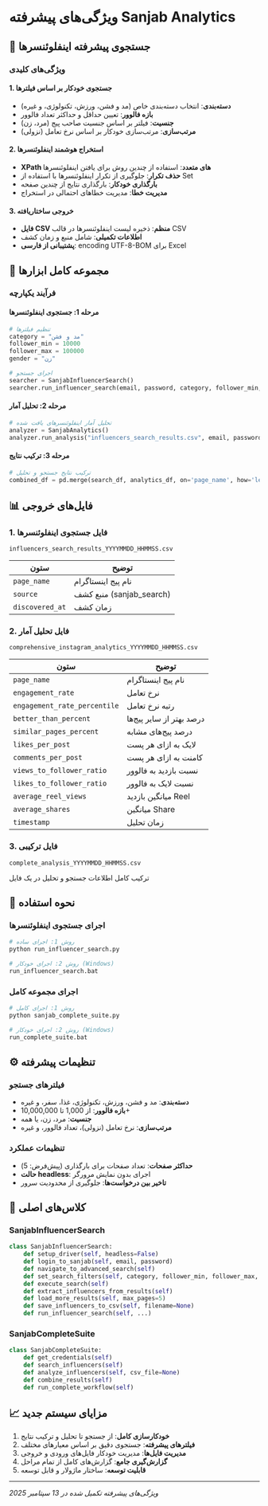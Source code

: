 # ویژگی‌های پیشرفته Sanjab Analytics

## 🎯 جستجوی پیشرفته اینفلوئنسرها

### ویژگی‌های کلیدی

#### 1. جستجوی خودکار بر اساس فیلترها
- **دسته‌بندی**: انتخاب دسته‌بندی خاص (مد و فشن، ورزش، تکنولوژی، و غیره)
- **بازه فالوور**: تعیین حداقل و حداکثر تعداد فالوور
- **جنسیت**: فیلتر بر اساس جنسیت صاحب پیج (مرد، زن)
- **مرتب‌سازی**: مرتب‌سازی خودکار بر اساس نرخ تعامل (نزولی)

#### 2. استخراج هوشمند اینفلوئنسرها
- **XPath های متعدد**: استفاده از چندین روش برای یافتن اینفلوئنسرها
- **حذف تکرار**: جلوگیری از تکرار اینفلوئنسرها با استفاده از Set
- **بارگذاری خودکار**: بارگذاری نتایج از چندین صفحه
- **مدیریت خطا**: مدیریت خطاهای احتمالی در استخراج

#### 3. خروجی ساختاریافته
- **فایل CSV منظم**: ذخیره لیست اینفلوئنسرها در قالب CSV
- **اطلاعات تکمیلی**: شامل منبع و زمان کشف
- **پشتیبانی از فارسی**: encoding UTF-8-BOM برای Excel

## 🔄 مجموعه کامل ابزارها

### فرآیند یکپارچه

#### مرحله 1: جستجوی اینفلوئنسرها
```python
# تنظیم فیلترها
category = "مد و فشن"
follower_min = 10000
follower_max = 100000
gender = "زن"

# اجرای جستجو
searcher = SanjabInfluencerSearch()
searcher.run_influencer_search(email, password, category, follower_min, follower_max, gender)
```

#### مرحله 2: تحلیل آمار
```python
# تحلیل آمار اینفلوئنسرهای یافت شده
analyzer = SanjabAnalytics()
analyzer.run_analysis("influencers_search_results.csv", email, password)
```

#### مرحله 3: ترکیب نتایج
```python
# ترکیب نتایج جستجو و تحلیل
combined_df = pd.merge(search_df, analytics_df, on='page_name', how='left')
```

## 📊 فایل‌های خروجی

### 1. فایل جستجوی اینفلوئنسرها
```
influencers_search_results_YYYYMMDD_HHMMSS.csv
```

| ستون | توضیح |
|-------|-------|
| `page_name` | نام پیج اینستاگرام |
| `source` | منبع کشف (sanjab_search) |
| `discovered_at` | زمان کشف |

### 2. فایل تحلیل آمار
```
comprehensive_instagram_analytics_YYYYMMDD_HHMMSS.csv
```

| ستون | توضیح |
|-------|-------|
| `page_name` | نام پیج اینستاگرام |
| `engagement_rate` | نرخ تعامل |
| `engagement_rate_percentile` | رتبه نرخ تعامل |
| `better_than_percent` | درصد بهتر از سایر پیج‌ها |
| `similar_pages_percent` | درصد پیج‌های مشابه |
| `likes_per_post` | لایک به ازای هر پست |
| `comments_per_post` | کامنت به ازای هر پست |
| `views_to_follower_ratio` | نسبت بازدید به فالوور |
| `likes_to_follower_ratio` | نسبت لایک به فالوور |
| `average_reel_views` | میانگین بازدید Reel |
| `average_shares` | میانگین Share |
| `timestamp` | زمان تحلیل |

### 3. فایل ترکیبی
```
complete_analysis_YYYYMMDD_HHMMSS.csv
```

ترکیب کامل اطلاعات جستجو و تحلیل در یک فایل

## 🚀 نحوه استفاده

### اجرای جستجوی اینفلوئنسرها
```bash
# روش 1: اجرای ساده
python run_influencer_search.py

# روش 2: اجرای خودکار (Windows)
run_influencer_search.bat
```

### اجرای مجموعه کامل
```bash
# روش 1: اجرای کامل
python sanjab_complete_suite.py

# روش 2: اجرای خودکار (Windows)
run_complete_suite.bat
```

## ⚙️ تنظیمات پیشرفته

### فیلترهای جستجو
- **دسته‌بندی**: مد و فشن، ورزش، تکنولوژی، غذا، سفر، و غیره
- **بازه فالوور**: از 1,000 تا 10,000,000+
- **جنسیت**: مرد، زن، یا همه
- **مرتب‌سازی**: نرخ تعامل (نزولی)، تعداد فالوور، و غیره

### تنظیمات عملکرد
- **حداکثر صفحات**: تعداد صفحات برای بارگذاری (پیش‌فرض: 5)
- **حالت headless**: اجرای بدون نمایش مرورگر
- **تاخیر بین درخواست‌ها**: جلوگیری از محدودیت سرور

## 🔧 کلاس‌های اصلی

### SanjabInfluencerSearch
```python
class SanjabInfluencerSearch:
    def setup_driver(self, headless=False)
    def login_to_sanjab(self, email, password)
    def navigate_to_advanced_search(self)
    def set_search_filters(self, category, follower_min, follower_max, gender)
    def execute_search(self)
    def extract_influencers_from_results(self)
    def load_more_results(self, max_pages=5)
    def save_influencers_to_csv(self, filename=None)
    def run_influencer_search(self, ...)
```

### SanjabCompleteSuite
```python
class SanjabCompleteSuite:
    def get_credentials(self)
    def search_influencers(self)
    def analyze_influencers(self, csv_file=None)
    def combine_results(self)
    def run_complete_workflow(self)
```

## 📈 مزایای سیستم جدید

1. **خودکارسازی کامل**: از جستجو تا تحلیل و ترکیب نتایج
2. **فیلترهای پیشرفته**: جستجوی دقیق بر اساس معیارهای مختلف
3. **مدیریت فایل‌ها**: مدیریت خودکار فایل‌های ورودی و خروجی
4. **گزارش‌گیری جامع**: گزارش‌های کامل از تمام مراحل
5. **قابلیت توسعه**: ساختار ماژولار و قابل توسعه

---
*ویژگی‌های پیشرفته تکمیل شده در 13 سپتامبر 2025*
